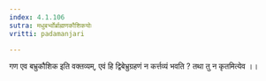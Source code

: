 ```yaml
---
index: 4.1.106
sutra: मधुबर्भ्वोर्ब्राह्मणकौशिकयोः
vritti: padamanjari

---
```

गण एव बभ्रुकौशिक इति वक्तव्यम्, एवं हि द्विबेभ्रुग्रहणं न कर्त्तव्यं भवति ? तथा तु न कृतमित्येव ।।